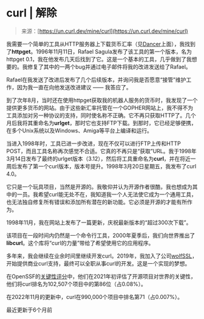 <!--yml

类别：未分类

日期：2024-05-27 14:59:28

-->

# curl | 解除

> 来源：[https://un.curl.dev/mine/curl](https://un.curl.dev/mine/curl)

我需要一个简单的工具从HTTP服务器上下载货币汇率（见[Dancer](/mine/dancer)上面），我找到了**httpget**。1996年11月11日，Rafael Sagula发布了该工具的第一个版本，名为httpget 0.1，我在他发布几天后找到了它。这是一个基本的工具，几乎做到了我想要的。我修复了其中的一两个bug并通过电子邮件将我的改进发送给了Rafael。

Rafael在我发送了改进后发布了几个后续版本，并询问我是否愿意“接管”维护工作，因为我一直在向他发送改进建议 —— 我答应了。

到了次年8月，当时还在使用httpget获取我的机器人服务的货币时，我发现了一个提供更多货币的网站。由于这些新汇率托管在一个GOPHER网站上，我不得不为工具添加对另一种协议的支持，同时使名称不正确。它不再只获取HTTP了。几个月后我将其重命名为**urlget**，那时它也支持FTP下载。到那时，它已经足够便携，在多个Unix系统以及Windows、Amiga等平台上编译和运行。

当进入1998年时，工具已进一步改进，现在不仅可以进行FTP上传和HTTP POST，而且工具名称再次感觉不合适。它真的不再只是“获取”URL。我于1998年3月14日发布了最终的urlget版本（3.12），然后将工具重命名为**curl**，并在将近一周后发布了第一个curl版本，版本号提升。1998年3月20日星期五，我发布了curl 4.0。

它只是一个玩具项目，当然是开源的。我敬仰并认为开源作者很酷，我也想成为其中的一员。我希望curl能无处不在，我知道我一个人无法使它成为一个通用工具，也无法独自修复所有错误和添加所有潜在的新功能。它必须是开源的才能有所作为。

1998年11月，我在网站上发布了一篇更新，庆祝最新版本的“超过300次下载”。

该项目在一段时间内仍然是一个命令行工具，2000年夏季后，我们向世界推出了**libcurl**。这个库将“curl的力量”带给了希望使用它的应用程序。

多年来，我会继续在业余时间里继续开发curl。2019年，我加入了公司[wolfSSL](https://wolfssl.com)，开始提供商业curl支持，最终可以全职从事curl的开发。这是一个实现的梦想。

在OpenSSF的[关键性评分](https://github.com/ossf/criticality_score)中，他们在2021年初评估了开源项目对世界的关键性，他们将curl排名为102,507个项目中的第86位（占0.08%）。

在2022年11月的更新中，curl在990,000个项目中排名第71（占0.007%）。

最近更新于6个月前
